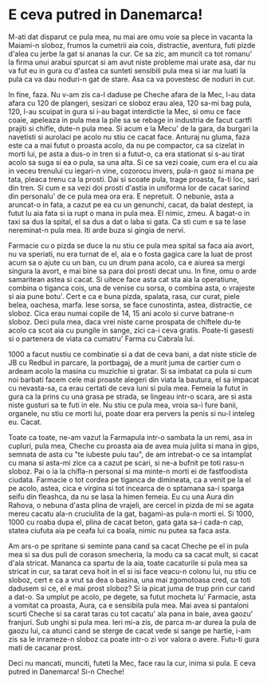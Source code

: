 # E ceva putred in Danemarca!

M-ati dat disparut ce pula mea, nu mai are omu voie sa plece in vacanta la Maiami-n sloboz, frumos la cumetrii aia cois, distractie, aventura, futi pizde d'alea cu jerbe la gat si ananas la cur. Ce sa zic, am muncit ca tot romanu' la firma unui arabui spurcat si am avut niste probleme mai urate asa, dar nu va fut eu in gura cu d'astea ca sunteti sensibili pula mea si iar ma luati la pula ca va dau noduri-n gat de stare. Asa ca va povestesc de noduri in cur.

In fine, faza. Nu v-am zis ca-l daduse pe Cheche afara de la Mec, l-au data afara cu 120 de plangeri, sesizari ce sloboz erau alea, 120 sa-mi bag pula, 120, l-au scuipat in gura si i-au bagat interdictie la Mec, si omu ce face coaie, apeleaza in pula mea la pile sa se rebage in industria de facut cartfi prajiti si chifle, dute-n pula mea. Si acum e la Mecu' de la gara, da burgari la navetisti si aurolaci pe acolo nu stiu ce cacat face. Anturaj nu gluma, faza este ca a mai futut o proasta acolo, da nu pe compactor, ca sa cizelat in morti lui, pe asta a dus-o in tren si a futut-o, ca era stationat si s-au tirat acolo sa suga si ea o pula, sa una alta. Si ce sa vezi coaie, cum era el cu aia in veceu trenului cu iegari-n vine, cozorocu invers, pula-n gaoz si mana pe tata, pleaca trenu ca la prosti. Dai si scoate pula, trage proasta, fa-ti loc, sari din tren. Si cum e sa vezi doi prosti d'astia in uniforma lor de cacat sarind din personalu' de ce pula mea ora era. E nepretuit. O nebunie, asta a aruncat-o in fata, a cazut pe ea cu un genunchi, cacat, da baiat destept, ia futut lu aia fata si ia rupt o mana in pula mea. El nimic, zmeu. A bagat-o in taxi sa dus la spital, el sa dus a dat o laba si gata. Ca sti cum e sa te lase nereminat-n pula mea. Iti arde buza si gingia de nervi.

Farmacie cu o pizda se duce la nu stiu ce pula mea spital sa faca aia avort, nu va speriati, nu era turnat de el, aia e o fosta gagica care la luat de prost acum sa o ajute cu un ban, cu un drum pana acolo, ca e aiurea sa mergi singura la avort, e mai bine sa para doi prosti decat unu. In fine, omu o arde samaritean astea si cacat. Si uitece face asta cat sta aia la operatiune, combina o tiganca cois, una de venise cu sorsa, o combina asta, o vrajeste si aia pune botu'. Cert e ca e buna pizda, spalata, rasa, cur curat, piele belea, oachesa, marfa. Iese sorsa, se face cunostinta, astea, distractie, ce sloboz. Cica erau numai copile de 14, 15 ani acolo si curve batrane-n sloboz. Deci pula mea, daca vrei niste carne prospata de chiftele du-te acolo ca scot aia cu pungile in sange, zici ca-i ceva gratis. Poate-ti gasesti si o partenera de viata ca cumatru' Farma cu Cabrala lui.

1000 a facut nustiu ce combinatie si a dat de ceva bani, a dat niste sticle de JB cu Redbul in parcare, la portbagaj, de a murit juma de cartier cum o ardeam acolo la masina cu muzichie si gratar. Si sa imbatat ca pula si cum noi barbati facem cele mai proaste alegeri din viata la bautura, el sa impacat cu nevasta-sa, ca erau certati de ceva luni si pula mea. Femeia la futut in gura ca la prins cu una grasa pe strada, se lingeau intr-o scara, are si asta niste gusturi sa te futi in ele. Nu stiu ce pula mea, vroia sa-i fure banii, organele, nu stiu ce morti lui, poate doar era pervers la penis si nu-l inteleg eu. Cacat.

Toate ca toate, ne-am vazut la Farmapula intr-o sambata la un remi, asa in cupluri, pula mea, Cheche cu proasta aia de avea muia julita si mana in gips, semnata de asta cu "te iubeste puiu tau", de am intrebat-o ce sa intamplat cu mana si asta-mi zice ca a cazut pe scari, si ne-a bufnit pe toti rasu-n sloboz. Pai o ia la chifla-n personal si ma minte-n morti ei de fastfoodista ciudata. Farmacie o tot cordea pe tiganca de dimineata, ca a venit pe la el pe acolo, astea, cica e virgina si tot incearca de o sptamana sa-i sparga seifu din fleashca, da nu se lasa la himen femeia. Eu cu una Aura din Rahova, o nebuna d'asta plina de vrajeli, are cercel in pizda de mi se agata mereu cacatu ala-n cruciulita de la gat, bagami-as pula-n morti ei. Si 1000, 1000 cu roaba dupa el, plina de cacat beton, gata gata sa-i cada-n cap, statea ciufuta aia pe ceafa lui ca boala, nimic nu putea sa faca asta.

Am ars-o pe spritane si seminte pana cand sa cacat Cheche pe el in pula mea si sa dus puli de corason smecheria, la modu ca sa cacat mult, si cacat d'ala stricat. Mananca ca spartu de la aia, toate cacaturile si pula mea sa stricat in cur, sa tarat ceva hoit in el si isi face veacu-n colonu lui, nu stiu ce sloboz, cert e ca a vrut sa dea o basina, una mai zgomotoasa cred, ca toti dadusem si ce, el e mai prost sloboz? Si ia picat juma de trup prin cur cand a dat-o. Sa umplut pe acolo, pe degete, sa futut mocheta lu' Farmacie, asta a vomitat ca proasta, Aura, ca e sensibila pula mea. Mai avea si pantaloni scurti Cheche si sa carat taras cu tot cacatu' ala pana in baie, avea gaozu' franjuri. Sub unghi si pula mea. Ieri mi-a zis, de parca m-ar durea la pula de gaozu lui, ca atunci cand se sterge de cacat vede si sange pe hartie, i-am zis sa le inrameze-n sloboz ca poate intr-o zi vor valora o avere. Futu-ti gura mati de cacanar prost.

Deci nu mancati, munciti, futeti la Mec, face rau la cur, inima si pula. E ceva putred in Danemarca! Si-n Cheche!